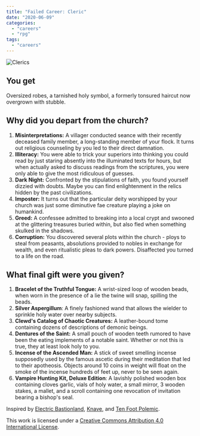 ```yaml
---
title: "Failed Career: Cleric"
date: "2020-06-09"
categories: 
  - "careers"
  - "rpg"
tags: 
  - "careers"
---
```


![Clerics](https://aboleth-overlords.com/wp-content/uploads/2020/06/cleric.png)

## You get

Oversized robes, a tarnished holy symbol, a formerly tonsured haircut now overgrown with stubble.

## Why did you depart from the church?

1. **Misinterpretations:** A villager conducted seance with their recently deceased family member, a long-standing member of your flock. It turns out religious counseling by you led to their direct damnation.
2. **Illiteracy:** You were able to trick your superiors into thinking you could read by just staring absently into the illuminated texts for hours, but when actually asked to discuss readings from the scriptures, you were only able to give the most ridiculous of guesses.
3. **Dark Night:** Confronted by the stipulations of faith, you found yourself dizzied with doubts. Maybe you can find enlightenment in the relics hidden by the past civilizations.
4. **Imposter:** It turns out that the particular deity worshipped by your church was just some diminutive fae creature playing a joke on humankind.
5. **Greed:** A confessee admitted to breaking into a local crypt and swooned at the glittering treasures buried within, but also fled when something skulked in the shadows.
6. **Corruption:** You discovered several plots within the church - ploys to steal from peasants, absolutions provided to nobles in exchange for wealth, and even ritualistic pleas to dark powers. Disaffected you turned to a life on the road.

## What final gift were you given?

1. **Bracelet of the Truthful Tongue:** A wrist-sized loop of wooden beads, when worn in the presence of a lie the twine will snap, spilling the beads.
2. **Silver Aspergillum**: A finely fashioned wand that allows the wielder to sprinkle holy water over nearby subjects.
3. **Clewd's Catalog of Chaotic Creatures:** A leather-bound tome containing dozens of descriptions of demonic beings.
4. **Dentures of the Saint:** A small pouch of wooden teeth rumored to have been the eating implements of a notable saint. Whether or not this is true, they at least look holy to you.
5. **Incense of the Ascended Man:** A stick of sweet smelling incense supposedly used by the famous ascetic during their meditation that led to their apotheosis. Objects around 10 coins in weight will float on the smoke of the incense hundreds of feet up, never to be seen again.
6. **Vampire Hunting Kit, Deluxe Edition**: A lavishly polished wooden box containing cloves garlic, vials of holy water, a small mirror, 3 wooden stakes, a mallet, and a scroll containing one revocation of invitation bearing a bishop's seal.

Inspired by [Electric Bastionland](https://chrismcdee.itch.io/electric-bastionland), [Knave](https://www.drivethrurpg.com/product/250888/Knave), and [Ten Foot Polemic](http://tenfootpolemic.blogspot.com/2014/01/200-failed-medieval-careers.html).

This work is licensed under a [Creative Commons Attribution 4.0 International License](http://creativecommons.org/licenses/by/4.0/).
